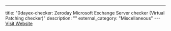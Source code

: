 ---
title: "0dayex-checker: Zeroday Microsoft Exchange Server checker (Virtual Patching checker)"
description: ""
external_category: "Miscellaneous"
---[Visit Website](https://github.com/VNCERT-CC/0dayex-checker)

